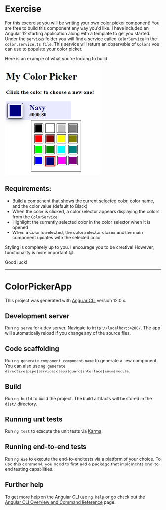 # Exercise

For this excercise you will be writing your own color picker component! 
You are free to build this component any way you'd like. I have included
an Angular 12 starting application along with a template to get you started. Under the `services` folder you will find
a service called `ColorService` in the `color.service.ts file`. This service will
return an observable of `Colors` you can use to populate your color picker.

Here is an example of what you're looking to build. 

![example](./src/assets/example.png)

## Requirements:
- Build a component that shows the current selected color, color name, and the color value (default to Black)
- When the color is clicked, a color selector appears displaying the colors from the `ColorService`
- Highlight the currently selected color in the color selector when it is opened
- When a color is selected, the color selector closes and the main component updates with the selected color

Styling is completely up to you. I encourage you to be creative! However, functionality is more important 😉

Good luck!

----------------------
# ColorPickerApp

This project was generated with [Angular CLI](https://github.com/angular/angular-cli) version 12.0.4.

## Development server

Run `ng serve` for a dev server. Navigate to `http://localhost:4200/`. The app will automatically reload if you change any of the source files.

## Code scaffolding

Run `ng generate component component-name` to generate a new component. You can also use `ng generate directive|pipe|service|class|guard|interface|enum|module`.

## Build

Run `ng build` to build the project. The build artifacts will be stored in the `dist/` directory.

## Running unit tests

Run `ng test` to execute the unit tests via [Karma](https://karma-runner.github.io).

## Running end-to-end tests

Run `ng e2e` to execute the end-to-end tests via a platform of your choice. To use this command, you need to first add a package that implements end-to-end testing capabilities.

## Further help

To get more help on the Angular CLI use `ng help` or go check out the [Angular CLI Overview and Command Reference](https://angular.io/cli) page.
